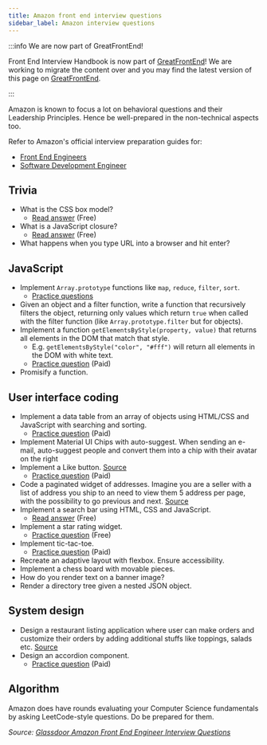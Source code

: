 ```yaml
---
title: Amazon front end interview questions
sidebar_label: Amazon interview questions
---
```


:::info We are now part of GreatFrontEnd!

Front End Interview Handbook is now part of [GreatFrontEnd](https://www.greatfrontend.com?utm_source=frontendinterviewhandbook&utm_medium=referral&fpr=frontendinterviewhandbook)! We are working to migrate the content over and you may find the latest version of this page on [GreatFrontEnd](https://www.greatfrontend.com/prepare?utm_source=frontendinterviewhandbook&utm_medium=referral&fpr=frontendinterviewhandbook).

:::

Amazon is known to focus a lot on behavioral questions and their Leadership Principles. Hence be well-prepared in the non-technical aspects too.

Refer to Amazon's official interview preparation guides for:

- [Front End Engineers](/guides/amazon-front-end-guide.pdf)
- [Software Development Engineer](https://amazonsdeinterviewprep.splashthat.com/)

## Trivia

- What is the CSS box model?
  - [Read answer](https://www.greatfrontend.com/questions/quiz/explain-your-understanding-of-the-box-model-and-how-you-would-tell-the-browser-in-css-to-render-your-layout-in-different-box-models?utm_source=frontendinterviewhandbook&utm_medium=referral&fpr=frontendinterviewhandbook) (Free)
- What is a JavaScript closure?
  - [Read answer](https://www.greatfrontend.com/questions/quiz/what-is-a-closure-and-how-why-would-you-use-one?utm_source=frontendinterviewhandbook&utm_medium=referral&fpr=frontendinterviewhandbook) (Free)
- What happens when you type URL into a browser and hit enter?

## JavaScript

- Implement `Array.prototype` functions like `map`, `reduce`, `filter`, `sort`.
  - [Practice questions](https://www.greatfrontend.com/questions/js/coding/utilities?utm_source=frontendinterviewhandbook&utm_medium=referral&fpr=frontendinterviewhandbook)
- Given an object and a filter function, write a function that recursively filters the object, returning only values which return `true` when called with the filter function (like `Array.prototype.filter` but for objects).
- Implement a function `getElementsByStyle(property, value)` that returns all elements in the DOM that match that style.
  - E.g. `getElementsByStyle("color", "#fff")` will return all elements in the DOM with white text.
  - [Practice question](https://www.greatfrontend.com/questions/javascript/get-elements-by-class-name?utm_source=frontendinterviewhandbook&utm_medium=referral&fpr=frontendinterviewhandbook) (Paid)
- Promisify a function.

## User interface coding

- Implement a data table from an array of objects using HTML/CSS and JavaScript with searching and sorting.
  - [Practice question](https://www.greatfrontend.com/questions/javascript/data-selection?utm_source=frontendinterviewhandbook&utm_medium=referral&fpr=frontendinterviewhandbook) (Paid)
- Implement Material UI Chips with auto-suggest. When sending an e-mail, auto-suggest people and convert them into a chip with their avatar on the right
- Implement a Like button. [Source](https://leetcode.com/discuss/interview-question/1719943/Amazon-or-Phone-Screen-or-FEE-L5-or-Like-Button)
  - [Practice question](https://www.greatfrontend.com/questions/user-interface/like-button?utm_source=frontendinterviewhandbook&utm_medium=referral&fpr=frontendinterviewhandbook) (Paid)
- Code a paginated widget of addresses. Imagine you are a seller with a list of address you ship to an need to view them 5 address per page, with the possibility to go previous and next. [Source](<https://leetcode.com/discuss/interview-question/1984996/Amazon-Virtual-Onsite-April-2022-FrontEnd-Engineer-II-(L5)Vancouver-Offer>)
- Implement a search bar using HTML, CSS and JavaScript.
  - [Read answer](https://www.greatfrontend.com/questions/system-design/autocomplete?utm_source=frontendinterviewhandbook&utm_medium=referral&fpr=frontendinterviewhandbook) (Free)
- Implement a star rating widget.
  - [Practice question](https://www.greatfrontend.com/questions/user-interface/star-rating?utm_source=frontendinterviewhandbook&utm_medium=referral&fpr=frontendinterviewhandbook) (Free)
- Implement tic-tac-toe.
  - [Practice question](https://www.greatfrontend.com/questions/user-interface/tic-tac-toe?utm_source=frontendinterviewhandbook&utm_medium=referral&fpr=frontendinterviewhandbook) (Paid)
- Recreate an adaptive layout with flexbox. Ensure accessibility.
- Implement a chess board with movable pieces.
- How do you render text on a banner image?
- Render a directory tree given a nested JSON object.

## System design

- Design a restaurant listing application where user can make orders and customize their orders by adding additional stuffs like toppings, salads etc. [Source](<https://leetcode.com/discuss/interview-question/1984996/Amazon-Virtual-Onsite-April-2022-FrontEnd-Engineer-II-(L5)Vancouver-Offer>)
- Design an accordion component.
  - [Practice question](https://www.greatfrontend.com/questions/user-interface/accordion?utm_source=frontendinterviewhandbook&utm_medium=referral&fpr=frontendinterviewhandbook) (Paid)

## Algorithm

Amazon does have rounds evaluating your Computer Science fundamentals by asking LeetCode-style questions. Do be prepared for them.

_Source: [Glassdoor Amazon Front End Engineer Interview Questions](https://www.glassdoor.sg/Interview/Amazon-Front-End-Engineer-Interview-Questions-EI_IE6036.0,6_KO7,25.htm)_
